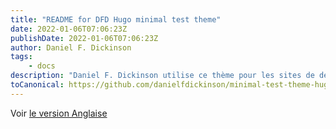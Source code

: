 ```yaml
---
title: "README for DFD Hugo minimal test theme"
date: 2022-01-06T07:06:23Z
publishDate: 2022-01-06T07:06:23Z
author: Daniel F. Dickinson
tags:
    - docs
description: "Daniel F. Dickinson utilise ce thème pour les sites de démonstration/test des modules sur lesquels il travaille."
toCanonical: https://github.com/danielfdickinson/minimal-test-theme-hugo-dfd/blob/main/README.md
---
```


Voir [le version Anglaise](/post/readme/)
